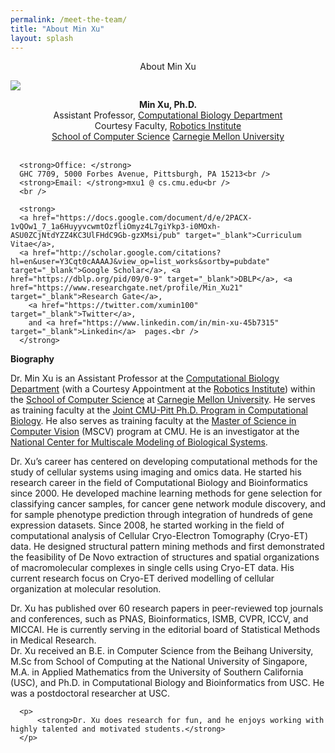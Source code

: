 ```yaml
---
permalink: /meet-the-team/
title: "About Min Xu"
layout: splash
---
```


  <p class="title" style="text-align: center;">About Min Xu</p>

  <img class="image" src="https://user-images.githubusercontent.com/25089434/73482242-597ac080-436b-11ea-84f6-6321240648bf.png" style="display:block; margin:auto">
  <p style="text-align: center;">
      <strong>Min Xu, Ph.D.</strong><br />
      Assistant Professor, <a href="http://cbd.cmu.edu" target="_blank">Computational Biology Department</a><br />
      Courtesy Faculty, <a href="http://www.ri.cmu.edu" target="_blank"> Robotics Institute </a><br />
      <a href="http://www.google.com/url?q=http%3A%2F%2Fwww.cs.cmu.edu%2F&sa=D&sntz=1&usg=AFQjCNHOBZa6FUtlVkCoqtax6zX1O2G-UQ" target="_blank">School of Computer Science</a>
      <a href="http://www.google.com/url?q=http%3A%2F%2Fwww.cmu.edu%2F&sa=D&sntz=1&usg=AFQjCNGgVsrmaGAPErZd_9YZXZtyZanpvA" target="_blank">Carnegie Mellon University</a><br />
      <br />

      <strong>Office: </strong>
      GHC 7709, 5000 Forbes Avenue, Pittsburgh, PA 15213<br />
      <strong>Email: </strong>mxu1 @ cs.cmu.edu<br />
      <br />

      <strong>
      <a href="https://docs.google.com/document/d/e/2PACX-1vQOw1_7_1a6HuyyvcwmtOzfliOmyz4L7giYkp3-i0MOxh-ASU0ZCjNtdYZZ4KC3UlFHdC9Gb-gzXMsi/pub" target="_blank">Curriculum Vitae</a>,
      <a href="http://scholar.google.com/citations?hl=en&user=Y3Cqt0cAAAAJ&view_op=list_works&sortby=pubdate" target="_blank">Google Scholar</a>, <a href="https://dblp.org/pid/09/0-9" target="_blank">DBLP</a>, <a href="https://www.researchgate.net/profile/Min_Xu21" target="_blank">Research Gate</a>,
        <a href="https://twitter.com/xumin100" target="_blank">Twitter</a>, 
        and <a href="https://www.linkedin.com/in/min-xu-45b7315" target="_blank">Linkedin</a>  pages.<br />
      </strong>
  </p>

  
  <p class="text">
      <p class="topic"> <strong>Biography</strong></p>
      <p>
          Dr. Min Xu is an Assistant Professor at the <a href="http://cbd.cmu.edu" target="_blank">Computational Biology Department</a> (with a Courtesy Appointment at the <a href="https://www.ri.cmu.edu" target="_blank">Robotics Institute</a>) within the <a href="https://www.cs.cmu.edu" target="_blank">School of Computer Science</a> at <a href="http://www.cmu.edu" target="_blank">Carnegie Mellon University</a>. 
          He serves as training faculty at the <a href="http://www.compbio.cmu.edu" target="_blank">Joint CMU-Pitt Ph.D. Program in Computational Biology</a>. He also serves as training faculty at the <a href="https://www.ri.cmu.edu/education/academic-programs/master-of-science-computer-vision" target="_blank">Master of Science in Computer Vision</a> (MSCV) program at CMU. 
          He is an investigator at the <a href="https://mmbios.pitt.edu" target="_blank"> National Center for Multiscale Modeling of Biological Systems</a>.
      </p>
      <p>
          Dr. Xu’s career has centered on developing computational methods for the study of cellular systems using imaging and omics data. 
          He started his research career in the field of Computational Biology and Bioinformatics since 2000. 
          He developed machine learning methods for gene selection for classifying cancer samples, for cancer gene network module discovery, and for sample phenotype prediction through integration of hundreds of gene expression datasets. 
          Since 2008, he started working in the field of computational analysis of Cellular Cryo-Electron Tomography (Cryo-ET) data.
          He designed structural pattern mining methods and first demonstrated the feasibility of De Novo extraction of structures and spatial organizations of macromolecular complexes in single cells using Cryo-ET data.
          His current research focus on Cryo-ET derived modelling of cellular organization at molecular resolution.
      </p>
      <p>
          Dr. Xu has published over 60 research papers in peer-reviewed top journals and conferences, such as PNAS, Bioinformatics, ISMB, CVPR, ICCV, and MICCAI. He is currently serving in the editorial board of Statistical Methods in Medical Research.<br />
          Dr. Xu received an B.E. in Computer Science from the Beihang University, M.Sc from School of Computing at the National University of Singapore, M.A. in Applied Mathematics from the University of Southern California (USC), and Ph.D. in Computational Biology and Bioinformatics from USC. 
          He was a postdoctoral researcher at USC.
      </p>
      
      <p>
          <strong>Dr. Xu does research for fun, and he enjoys working with highly talented and motivated students.</strong>
      </p>
  </p>
